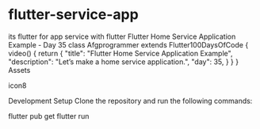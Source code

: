 # flutter-service-app
its flutter for app service with flutter 
Flutter Home Service Application Example - Day 35
class Afgprogrammer extends Flutter100DaysOfCode {
  video() {
    return {
      "title": "Flutter Home Service Application Example",
      "description": "Let’s make a home service application.",
      "day": 35,
    }
  }
}
Assets

icon8


Development Setup
Clone the repository and run the following commands:

flutter pub get
flutter run
